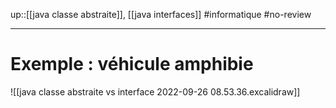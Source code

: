 up::[[java classe abstraite]], [[java interfaces]]
#informatique #no-review 

----

# Exemple : véhicule amphibie

![[java classe abstraite vs interface 2022-09-26 08.53.36.excalidraw]]


